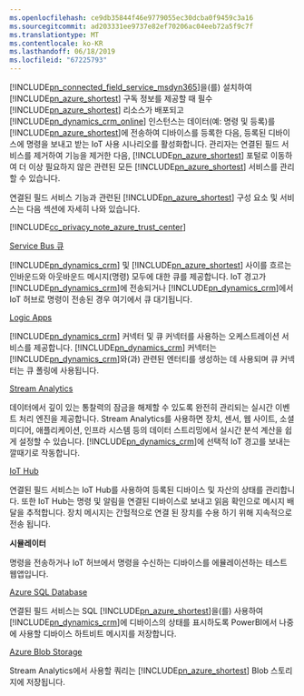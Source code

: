 ```yaml
---
ms.openlocfilehash: ce9db35844f46e9779055ec30dcba0f9459c3a16
ms.sourcegitcommit: ad203331ee9737e82ef70206ac04eeb72a5f9c7f
ms.translationtype: MT
ms.contentlocale: ko-KR
ms.lasthandoff: 06/18/2019
ms.locfileid: "67225793"
---
```

[!INCLUDE[pn_connected_field_service_msdyn365](pn-connected-field-service-msdyn365.md)]을(를) 설치하여 [!INCLUDE[pn_azure_shortest](pn-azure-shortest.md)] 구독 정보를 제공할 때 필수 [!INCLUDE[pn_azure_shortest](pn-azure-shortest.md)] 리소스가 배포되고 [!INCLUDE[pn_dynamics_crm_online](pn-dynamics-crm-online.md)] 인스턴스는 데이터(예: 명령 및 등록)를 [!INCLUDE[pn_azure_shortest](pn-azure-shortest.md)]에 전송하여 디바이스를 등록한 다음, 등록된 디바이스에 명령을 보내고 받는 IoT 사용 시나리오를 활성화합니다. 관리자는 연결된 필드 서비스를 제거하여 기능을 제거한 다음, [!INCLUDE[pn_azure_shortest](pn-azure-shortest.md)] 포털로 이동하여 더 이상 필요하지 않은 관련된 모든 [!INCLUDE[pn_azure_shortest](pn-azure-shortest.md)] 서비스를 관리할 수 있습니다.  
  
 연결된 필드 서비스 기능과 관련된 [!INCLUDE[pn_azure_shortest](pn-azure-shortest.md)] 구성 요소 및 서비스는 다음 섹션에 자세히 나와 있습니다.  
  
 [!INCLUDE[cc_privacy_note_azure_trust_center](cc-privacy-note-azure-trust-center.md)]  
  
 [Service Bus 큐](https://azure.microsoft.com/documentation/articles/service-bus-dotnet-get-started-with-queues/)  
  
 [!INCLUDE[pn_dynamics_crm](pn-dynamics-crm.md)] 및 [!INCLUDE[pn_azure_shortest](pn-azure-shortest.md)] 사이를 흐르는 인바운드와 아웃바운드 메시지(명령) 모두에 대한 큐를 제공합니다. IoT 경고가 [!INCLUDE[pn_dynamics_crm](pn-dynamics-crm.md)]에 전송되거나 [!INCLUDE[pn_dynamics_crm](pn-dynamics-crm.md)]에서 IoT 허브로 명령이 전송된 경우 여기에서 큐 대기됩니다.  
  
 [Logic Apps](https://azure.microsoft.com/services/logic-apps/)  
  
 [!INCLUDE[pn_dynamics_crm](pn-dynamics-crm.md)] 커넥터 및 큐 커넥터를 사용하는 오케스트레이션 서비스를 제공합니다. [!INCLUDE[pn_dynamics_crm](pn-dynamics-crm.md)] 커넥터는 [!INCLUDE[pn_dynamics_crm](pn-dynamics-crm.md)]와(과) 관련된 엔터티를 생성하는 데 사용되며 큐 커넥터는 큐 폴링에 사용됩니다.  
  
 [Stream Analytics](https://azure.microsoft.com/services/stream-analytics/)  
  
 데이터에서 깊이 있는 통찰력의 잠금을 해제할 수 있도록 완전히 관리되는 실시간 이벤트 처리 엔진을 제공합니다. Stream Analytics를 사용하면 장치, 센서, 웹 사이트, 소셜 미디어, 애플리케이션, 인프라 시스템 등의 데이터 스트리밍에서 실시간 분석 계산을 쉽게 설정할 수 있습니다. [!INCLUDE[pn_dynamics_crm](pn-dynamics-crm.md)]에 선택적 IoT 경고를 보내는 깔때기로 작동합니다.  
  
 [IoT Hub](https://azure.microsoft.com/services/iot-hub/)  
  
 연결된 필드 서비스는 IoT Hub를 사용하여 등록된 디바이스 및 자산의 상태를 관리합니다. 또한 IoT Hub는 명령 및 알림을 연결된 디바이스로 보내고 읽음 확인으로 메시지 배달을 추적합니다. 장치 메시지는 간헐적으로 연결 된 장치를 수용 하기 위해 지속적으로 전송 됩니다.  
  
 **시뮬레이터**  
  
 명령을 전송하거나 IoT 허브에서 명령을 수신하는 디바이스를 에뮬레이션하는 테스트 웹앱입니다.  
  
 [Azure SQL Database](https://azure.microsoft.com/services/sql-database/)  
  
 연결된 필드 서비스는 SQL [!INCLUDE[pn_azure_shortest](pn-azure-shortest.md)]을(를) 사용하여 [!INCLUDE[pn_dynamics_crm](pn-dynamics-crm.md)]에 디바이스의 상태를 표시하도록 PowerBI에서 나중에 사용할 디바이스 하트비트 메시지를 저장합니다.  
  
 [Azure Blob Storage](https://azure.microsoft.com/services/storage/)  
  
 Stream Analytics에서 사용할 쿼리는 [!INCLUDE[pn_azure_shortest](pn-azure-shortest.md)] Blob 스토리지에 저장됩니다.
